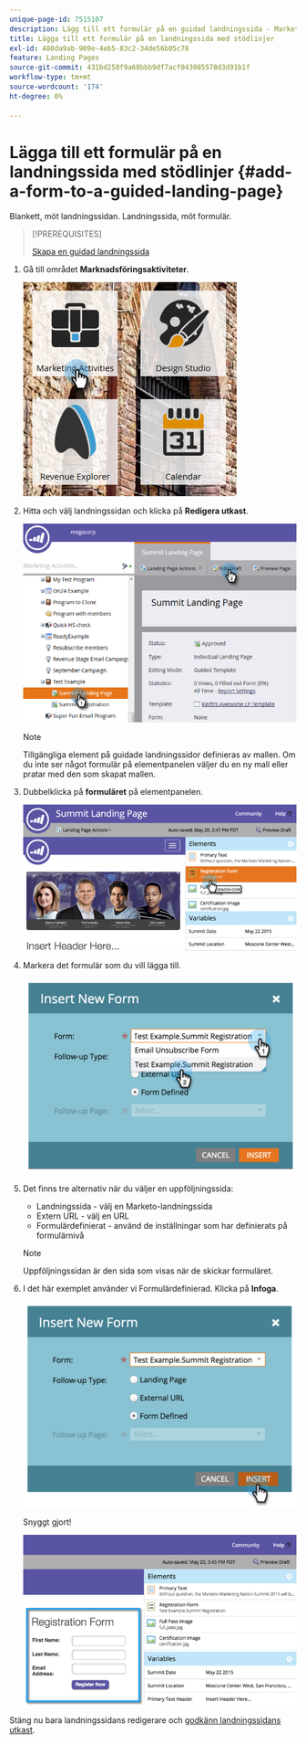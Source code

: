 ```yaml
---
unique-page-id: 7515107
description: Lägg till ett formulär på en guidad landningssida - Marketo Docs - produktdokumentation
title: Lägga till ett formulär på en landningssida med stödlinjer
exl-id: 480da9ab-909e-4eb5-83c2-34de56b05c78
feature: Landing Pages
source-git-commit: 431bd258f9a68bbb9df7acf043085578d3d91b1f
workflow-type: tm+mt
source-wordcount: '174'
ht-degree: 0%

---
```


# Lägga till ett formulär på en landningssida med stödlinjer {#add-a-form-to-a-guided-landing-page}

Blankett, möt landningssidan. Landningssida, möt formulär.

>[!PREREQUISITES]
>
>[Skapa en guidad landningssida](/help/marketo/product-docs/demand-generation/landing-pages/guided-landing-pages/create-a-guided-landing-page.md)

1. Gå till området **Marknadsföringsaktiviteter**.

   ![](assets/one.png)

1. Hitta och välj landningssidan och klicka på **Redigera utkast**.

   ![](assets/two.png)

   >[!NOTE]
   >
   >Tillgängliga element på guidade landningssidor definieras av mallen. Om du inte ser något formulär på elementpanelen väljer du en ny mall eller pratar med den som skapat mallen.

1. Dubbelklicka på **formuläret** på elementpanelen.

   ![](assets/image2015-5-20-15-3a37-3a55.png)

1. Markera det formulär som du vill lägga till.

   ![](assets/image2015-5-20-15-3a44-3a35.png)

1. Det finns tre alternativ när du väljer en uppföljningssida:

   * Landningssida - välj en Marketo-landningssida
   * Extern URL - välj en URL
   * Formulärdefinierat - använd de inställningar som har definierats på formulärnivå

   >[!NOTE]
   >
   >Uppföljningssidan är den sida som visas när de skickar formuläret.

1. I det här exemplet använder vi Formulärdefinierad. Klicka på **Infoga**.

   ![](assets/image2015-5-20-15-3a46-3a55.png)

   Snyggt gjort!

   ![](assets/image2015-5-20-15-3a45-3a45.png)

Stäng nu bara landningssidans redigerare och [godkänn landningssidans utkast](/help/marketo/product-docs/demand-generation/landing-pages/understanding-landing-pages/approve-unapprove-or-delete-a-landing-page.md).
